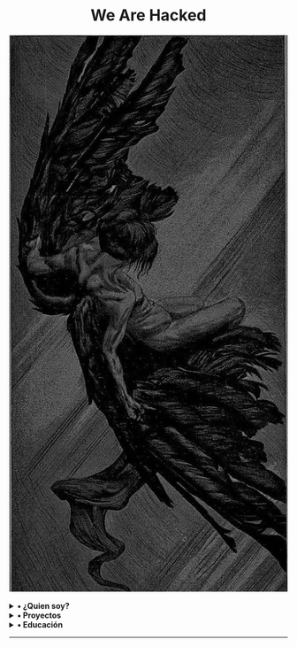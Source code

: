 <h1 align="center">We Are Hacked</h1>
<p align="center"><img src="https://github.com/valentinoleal/valentinoleal/blob/0a424681f2d7565b2bb7cff9db7ebf2a7830bc89/731dedaf9f6178d54ae093c5d4223873.jpg"></p>


<details>
<summary><b>▪️ ¿Quien soy?</b></summary>


<table>
    <thead>
      <tr><th colspan=2>Soy Muffin o Valentino, como prefieras</th></tr>
    </thead>
    <tbody>
      <tr>
        <td align="center"><b>Pentester</b></td>
        <td align="center"><b> Programador</b></td>
      </tr>
      <tr align="center">
        <td><b><a href="#">Python</a></b> <br><b><a href="#">Metasploit</a></b><br><b><a href="#">Redes</a></b> <br><b><a href="#">Kali</a></b></td>
        <td><b><a href="#">Python</a></b> <br><b><a href="h#">MERN</a></b> <br><b><a href="#">C</a></b><br><b><a href="#">C++</a></b></td>
      </tr>
    </tbody>
  </table>


</details>

<details>
<summary><b>▪️ Proyectos</b></summary>

## Ciberseguridad

1. Los proyectos que tengo en mis repositorios serán destinados a educar y experimentar con aspectos de la ciberseguridad, con el objetivo de informar y aprender en comunidad. Algunos de mis proyectos son:
   * Kyo: Ransomware hecho en python (https://github.com/valentinoleal/Kyo) 
   * Xipy RFID Bruteforce: App destinada como herramienta de testeo en arquitecturas RFID/Controles de acceso NFC (Próximamente).
   * Lory Cookie Stealer: App destinada a la comprensión interna de un cookie stealer (Próximamente).

</details>



<details>
<summary><b>▪️ Educación</b></summary>

## Inspiración

Desde chico me ha gustado la ciberseguridad gracias a videojuegos como WatchDogs y fueron una grán inspiración a introducirme en el mundo de la programación y ciberseguridad.

### Escuela

En mi primer año de secundaria, elegí ir a una escuela técnica debido a que estaba orientada a mis objetivos como profesional y me sirvía el título de <b>Técnico en informática</b>

### Terceario

Actualmente tengo 17 años y no pienso seguir una carrera en una universisdad, debido a que quiero especializarme en temas concretos, de los cuales las ingenierias no aportan. Además, con mi título de técnico puedo dar clases en escuelas técnicas y certificarme internacionalmente con universidades extranjeras o empresas verificadas (CEH, ISO 27001, CISM,CISSP, etc)


</details>

-----

